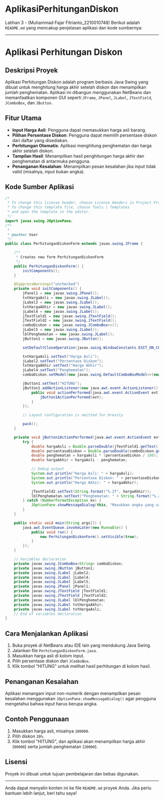 # AplikasiPerhitunganDiskon
 Latihan 3 - (Muhammad Fajar Fitrianto_2210010748)
Berikut adalah `README.md` yang mencakup penjelasan aplikasi dan kode sumbernya:

---

# Aplikasi Perhitungan Diskon

## Deskripsi Proyek
Aplikasi Perhitungan Diskon adalah program berbasis Java Swing yang dibuat untuk menghitung harga akhir setelah diskon dan menampilkan jumlah penghematan. Aplikasi ini dibangun menggunakan NetBeans dan memanfaatkan komponen GUI seperti `JFrame`, `JPanel`, `JLabel`, `JTextField`, `JComboBox`, dan `JButton`.

## Fitur Utama
- **Input Harga Asli**: Pengguna dapat memasukkan harga asli barang.
- **Pilihan Persentase Diskon**: Pengguna dapat memilih persentase diskon dari daftar yang disediakan.
- **Perhitungan Otomatis**: Aplikasi menghitung penghematan dan harga akhir setelah diskon.
- **Tampilan Hasil**: Menampilkan hasil penghitungan harga akhir dan penghematan di antarmuka pengguna.
- **Penanganan Kesalahan**: Menampilkan pesan kesalahan jika input tidak valid (misalnya, input bukan angka).

## Kode Sumber Aplikasi
```java
/*
 * To change this license header, choose License Headers in Project Properties.
 * To change this template file, choose Tools | Templates
 * and open the template in the editor.
 */
import javax.swing.JOptionPane;
/**
 *
 * @author User
 */
public class PerhitunganDiskonForm extends javax.swing.JFrame {

    /**
     * Creates new form PerhitunganDiskonForm
     */
    public PerhitunganDiskonForm() {
        initComponents();
    }

    @SuppressWarnings("unchecked")
    private void initComponents() {
        jPanel1 = new javax.swing.JPanel();
        txtHargaAsli = new javax.swing.JLabel();
        jLabel2 = new javax.swing.JLabel();
        txtHargaAkhir = new javax.swing.JLabel();
        jLabel4 = new javax.swing.JLabel();
        jTextField1 = new javax.swing.JTextField();
        jTextField2 = new javax.swing.JTextField();
        comboDiskon = new javax.swing.JComboBox<>();
        jLabel5 = new javax.swing.JLabel();
        lblPenghematan = new javax.swing.JLabel();
        jButton1 = new javax.swing.JButton();

        setDefaultCloseOperation(javax.swing.WindowConstants.EXIT_ON_CLOSE);

        txtHargaAsli.setText("Harga Asli");
        jLabel2.setText("Persentase Diskon");
        txtHargaAkhir.setText("Harga Akhir");
        jLabel4.setText("Penghematan");
        comboDiskon.setModel(new javax.swing.DefaultComboBoxModel<>(new String[] { "10", "20", "30", "40", "50" }));

        jButton1.setText("HITUNG");
        jButton1.addActionListener(new java.awt.event.ActionListener() {
            public void actionPerformed(java.awt.event.ActionEvent evt) {
                jButton1ActionPerformed(evt);
            }
        });

        // Layout configuration is omitted for brevity

        pack();
    }

    private void jButton1ActionPerformed(java.awt.event.ActionEvent evt) {
        try {
            double hargaAsli = Double.parseDouble(jTextField1.getText());
            double persentaseDiskon = Double.parseDouble(comboDiskon.getSelectedItem().toString());
            double penghematan = hargaAsli * (persentaseDiskon / 100);
            double hargaAkhir = hargaAsli - penghematan;

            // Debug output
            System.out.println("Harga Asli: " + hargaAsli);
            System.out.println("Persentase Diskon: " + persentaseDiskon);
            System.out.println("Harga Akhir: " + hargaAkhir);

            jTextField2.setText(String.format("%.2f", hargaAkhir));
            lblPenghematan.setText("Penghematan: " + String.format("%.2f", penghematan));
        } catch (NumberFormatException ex) {
            JOptionPane.showMessageDialog(this, "Masukkan angka yang valid!", "Error", JOptionPane.ERROR_MESSAGE);
        }
    }

    public static void main(String args[]) {
        java.awt.EventQueue.invokeLater(new Runnable() {
            public void run() {
                new PerhitunganDiskonForm().setVisible(true);
            }
        });
    }

    // Variables declaration
    private javax.swing.JComboBox<String> comboDiskon;
    private javax.swing.JButton jButton1;
    private javax.swing.JLabel jLabel2;
    private javax.swing.JLabel jLabel4;
    private javax.swing.JLabel jLabel5;
    private javax.swing.JPanel jPanel1;
    private javax.swing.JTextField jTextField1;
    private javax.swing.JTextField jTextField2;
    private javax.swing.JLabel lblPenghematan;
    private javax.swing.JLabel txtHargaAkhir;
    private javax.swing.JLabel txtHargaAsli;
    // End of variables declaration
}
```

## Cara Menjalankan Aplikasi
1. Buka proyek di NetBeans atau IDE lain yang mendukung Java Swing.
2. Jalankan file `PerhitunganDiskonForm.java`.
3. Masukkan harga asli di kolom input.
4. Pilih persentase diskon dari `JComboBox`.
5. Klik tombol "HITUNG" untuk melihat hasil perhitungan di kolom hasil.

## Penanganan Kesalahan
Aplikasi menangani input non-numerik dengan menampilkan pesan kesalahan menggunakan `JOptionPane.showMessageDialog()` agar pengguna mengetahui bahwa input harus berupa angka.

## Contoh Penggunaan
1. Masukkan harga asli, misalnya `100000`.
2. Pilih diskon `20%`.
3. Klik tombol "HITUNG", dan aplikasi akan menampilkan harga akhir (`80000`) serta jumlah penghematan (`20000`).

## Lisensi
Proyek ini dibuat untuk tujuan pembelajaran dan bebas digunakan.

--- 

Anda dapat menyalin konten ini ke file `README.md` proyek Anda. Jika perlu bantuan lebih lanjut, beri tahu saya!
